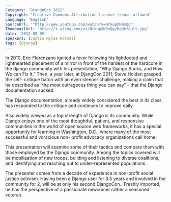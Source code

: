 ```yaml
---
Category: 'DjangoCon 2012'
Copyright: 'Creative Commons Attribution license (reuse allowed'
Language: 'English'
SourceUrl: '"http://www.youtube.com/watch?v=NrkopXN9sQg"'
ThumbnailUrl: 'http://i.ytimg.com/vi/NrkopXN9sQg/hqdefault.jpg'
date: '2012-09-05'
speakers: [Justin Myles Holmes]
tags: [django]
---
```

In 2010, Eric Florenzano ignited a fever following his lightfooted and
lighthearted placement of a mirror in front of the hardest of the hardcore in
the django community with his presentation, “Why Django Sucks, and How We can
Fix It.” Then, a year later, at DjangCon 2011, Steve Holden grasped the self-
critique baton with an even steeper challenge, making a claim that he
described as “the most outrageous thing you can say” - that the Django
documentation sucked.

The Django documentation, already widely considered the best in its class, has
responded to the critique and continues to improve daily.

Also widely viewed as a top strength of Django is its community. While Django
enjoys one of the most thoughtful, patient, and responsive communities in the
world of open source web frameworks, it has a special opportunity for learning
in Washington, D.C., where many of the most successful and voracious non-
profit advocacy organizations call home.

This presentation will examine some of their tactics and compare them with
those employed by the Django community. Among the topics covered will be
mobilization of new troops, building and listening to diverse coalitions, and
identifying and reaching out to under-represented populations.

The presenter comes from a decade of experience in non-profit social justice
activism. Having been a Django user for 3.5 years and involved in the
community for 2, will be at only his second DjangoCon.. Freshly imported, he
has the perspective of a passionate newcomer rather a seasoned veteran.

